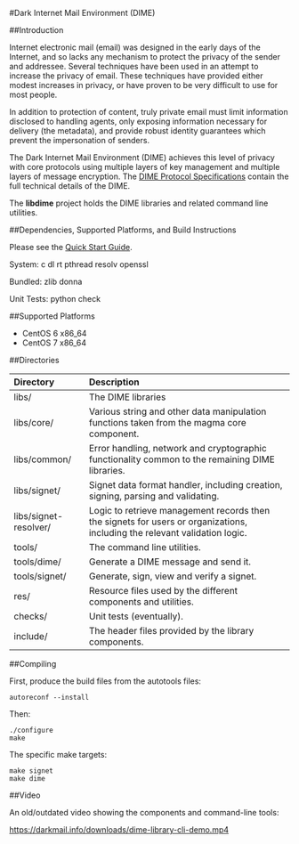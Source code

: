 #Dark Internet Mail Environment (DIME)

##Introduction

Internet electronic mail (email) was designed in the early days of the Internet, and so
lacks any mechanism to protect the privacy of the sender and addressee. Several techniques
have been used in an attempt to increase the privacy of email. These techniques have provided
either modest increases in privacy, or have proven to be very difficult to use for most people.

In addition to protection of content, truly private email must limit information disclosed to 
handling agents, only exposing information necessary for delivery (the metadata), and provide robust
identity guarantees which prevent the impersonation of senders. 

The Dark Internet Mail Environment (DIME) achieves this level of privacy with core protocols
using multiple layers of key management and multiple layers of message encryption.
The [DIME Protocol Specifications](https://darkmail.info/spec)
contain the full technical details of the DIME.

The **libdime** project holds the DIME libraries and related command line utilities.

##Dependencies, Supported Platforms, and Build Instructions

Please see the [Quick Start Guide](docs/quickstart.md).

System:
c dl rt pthread resolv openssl

Bundled:
zlib donna

Unit Tests:
python check

##Supported Platforms

* CentOS 6 x86_64
* CentOS 7 x86_64

##Directories

Directory | Description
:--- | :---
libs/ | The DIME libraries
libs/core/ | Various string and other data manipulation functions taken from the magma core component.
libs/common/ | Error handling, network and cryptographic functionality common to the remaining DIME libraries.
libs/signet/ | Signet data format handler, including creation, signing, parsing and validating.
libs/signet-resolver/ | Logic to retrieve management records then the signets for users or organizations, including the relevant validation logic.
tools/ | The command line utilities.
tools/dime/ | Generate a DIME message and send it.
tools/signet/ | Generate, sign, view and verify a signet.
res/ | Resource files used by the different components and utilities.
checks/ | Unit tests (eventually).
include/ | The header files provided by the library components.

##Compiling

First, produce the build files from the autotools files:

    autoreconf --install

Then:

    ./configure
    make

The specific make targets:

    make signet
    make dime

##Video

An old/outdated video showing the components and command-line tools:

https://darkmail.info/downloads/dime-library-cli-demo.mp4

